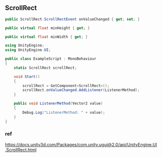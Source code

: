 ## ScrollRect

```cs
public ScrollRect.ScrollRectEvent onValueChanged { get; set; }

public virtual float minHeight { get; }

public virtual float minWidth { get; }

```
```cs
using UnityEngine;
using UnityEngine.UI;

public class ExampleScript : MonoBehaviour
{
    static ScrollRect scrollRect;

    void Start()
    {
        scrollRect = GetComponent<ScrollRect>();
        scrollRect.onValueChanged.AddListener(ListenerMethod);
    }

    public void ListenerMethod(Vector2 value)
    {
        Debug.Log("ListenerMethod: " + value);
    }
}
```

### ref
https://docs.unity3d.com/Packages/com.unity.ugui@2.0/api/UnityEngine.UI.ScrollRect.html
